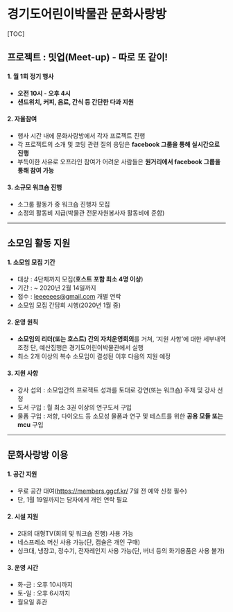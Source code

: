 # 경기도어린이박물관 문화사랑방

[TOC]

## 프로젝트 : 밋업(Meet-up) - 따로 또 같이!

#### 1. 월 1회 정기 행사

- **오전 10시 - 오후 4시**
- **샌드위치, 커피, 음료, 간식 등 간단한 다과 지원**

#### 2. 자율참여

- 행사 시간 내에 문화사랑방에서 각자 프로젝트 진행
- 각 프로젝트의 소개 및 코딩 관련 질의 응답은 **facebook 그룹을 통해 실시간으로 진행**
- 부득이한 사유로 오프라인 참여가 어려운 사람들은 **원거리에서 facebook 그룹을 통해 참여 가능**

#### 3. 소규모 워크숍 진행

- 소그룹 활동가 중 워크숍 진행자 모집
- 소정의 활동비 지급(박물관 전문자원봉사자 활동비에 준함)

 

------



## 소모임 활동 지원

#### 1. 소모임 모집 기간

- 대상 : 4단체까지 모집(**호스트 포함 최소 4명 이상**)
- 기간 : ~ 2020년 2월 14일까지
- 접수 : leeeeees@gmail.com 개별 연락
- 소모임 모집 간담회 시행(2020년 1월 중)

#### 2. 운영 원칙

- **소모임의 리더(또는 호스트) 간의 자치운영회의**를 거쳐, ‘지원 사항’에 대한 세부내역 조정
  단, 예산집행은 경기도어린이박물관에서 실행
- 최소 2개 이상의 복수 소모임이 결성된 이후 다음의 지원 예정

#### 3. 지원 사항 
- 강사 섭외 : 소모임간의 프로젝트 성과를 토대로 강연(또는 워크숍) 주제 및 강사 선정
- 도서 구입 : 월 최소 3권 이상의 연구도서 구입
- 물품 구입 : 저항, 다이오드 등 소모성 물품과 연구 및 테스트를 위한 **공용 모듈 또는 mcu** 구입

 

------



## 문화사랑방 이용

#### 1. 공간 지원

- 무료 공간 대여(https://members.ggcf.kr/ 7일 전 예약 신청 필수)
- 단, 1월 19일까지는 담자에게 개인 연락 필요

#### 2. 시설 지원

- 2대의 대형TV(회의 및 워크숍 진행) 사용 가능
- 네스프레소 머신 사용 가능(단, 캡슐은 개인 구매)
- 싱크대, 냉장고, 정수기, 전자레인지 사용 가능(단, 버너 등의 화기용품은 사용 불가)

#### 3. 운영 시간

- 화-금 : 오후 10시까지
- 토-일 : 오후 6시까지
- 월요일 휴관

###  
